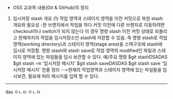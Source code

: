 - OSS 교과목 내용(Git & GitHub)의 정리
1. 임시저장 stash 개요
(1) 작업 영역과 스테이지 영역을 이전 커밋으로 복원
stash 개요와 필요성
-한 브랜치에서 작업을 하다 커밋 이전에 다른 브랜치로 이동하려면 checkout이나 switch가 되지 않는다
이 경우 명령 stash 이전 커밋 상태로 되돌리고 현재까지의 작업을 임시저장소인 stash에 저장할 수 있음.
즉 명령 stash로 작업 영역(working directory)과 스테이지 영역(stage area)을 스택구조에 stash에 임시로 저장함. 명령 stash와 stash save로 작업 영역의 modified인 파일과 스테이지 영역에 있는 파일들을 임시 보관할 수 있다.
예)주요 명령
$git stashDSADAS
$git stash -m '임시저장 메시지'
$git stash saveDASDAS
$git stash save '임시저장 메시지'
한줄 정리
-->현재의 작업영역과 스테이지 영역에 있는 파일들을 임시보관, 필요에 따라 메시지를 입력 할 수 있다.
--------------------------------------------------------------------------------------------------------------------------------------------------------------------------------------------------------
das
ㅇㄴㅁ
ㅇㄴㅁ
